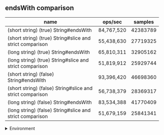 ## endsWith comparison

|name|ops/sec|samples|
|-|-|-|
|(short string) (true) String#endsWith|84,767,520|42383789|
|(short string) (true) String#slice and strict comparison|55,438,630|27719325|
|(long string) (true) String#endsWith|65,810,311|32905162|
|(long string) (true) String#slice and strict comparison|51,819,912|25929744|
|(short string) (false) String#endsWith|93,396,420|46698360|
|(short string) (false) String#slice and strict comparison|56,738,379|28369317|
|(long string) (false) String#endsWith|83,534,388|41770409|
|(long string) (false) String#slice and strict comparison|51,679,159|25841341|


<details>
<summary>Environment</summary>

* __Machine:__ linux x64 | 4 vCPUs | 7.6GB Mem
* __Run:__ Tue May 06 2025 20:10:57 GMT+0000 (Coordinated Universal Time)
* __Node:__ `v23.10.0`
</details>

<!--
{"environment":{"platform":"linux","arch":"x64","cpus":4,"totalMemory":7.597835540771484},"benchmarks":[{"name":"(short string) (true) String#endsWith","samples":42383789,"opsSec":84767520.35808615},{"name":"(short string) (true) String#slice and strict comparison","samples":27719325,"opsSec":55438630.818233736},{"name":"(long string) (true) String#endsWith","samples":32905162,"opsSec":65810311.75928201},{"name":"(long string) (true) String#slice and strict comparison","samples":25929744,"opsSec":51819912.09673349},{"name":"(short string) (false) String#endsWith","samples":46698360,"opsSec":93396420.19749117},{"name":"(short string) (false) String#slice and strict comparison","samples":28369317,"opsSec":56738379.58510594},{"name":"(long string) (false) String#endsWith","samples":41770409,"opsSec":83534388.525184},{"name":"(long string) (false) String#slice and strict comparison","samples":25841341,"opsSec":51679159.651836455}]}-->
